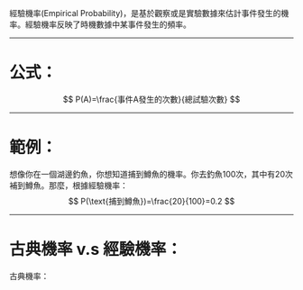 經驗機率(Empirical Probability)，是基於觀察或是實驗數據來估計事件發生的機率。經驗機率反映了時機數據中某事件發生的頻率。
- - -
# 公式：
$$
P(A)=\frac{事件A發生的次數}{總試驗次數}
$$
- - -
# 範例：
想像你在一個湖邊釣魚，你想知道捕到鱒魚的機率。你去釣魚100次，其中有20次補到鱒魚。那麼，根據經驗機率：
$$
P(\text{捕到鱒魚})=\frac{20}{100}=0.2
$$
- - -
# 古典機率 v.s 經驗機率：
古典機率：